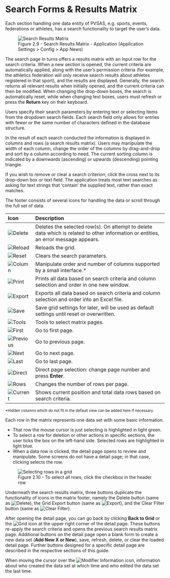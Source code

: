 # Search Forms & Results Matrix

Each section handling one data entity of PVSAS, e.g. sports, events, federations or athletes, has 
a search functionality to target the user’s data.

<figure>
    <img class="screenshot" src="_img/figures/2.9-search-results-matrix.png" alt="Search Results Matrix">
    <figcaption>Figure 2.9 - Search Results Matrix - Application  (Application Settings > Config > App News)</figcaption>
</figure>

The search page in turns offers a results matrix with an input row for the search criteria. When a 
new section is opened, the current criteria are automatically applied, along with the user’s 
permission criteria (for example, the athletics federation will only receive search results about 
athletes registered in that sport), and the results are displayed. Generally, the search returns all
relevant results when initially opened, and the current criteria can then be modified. When 
changing the drop-down boxes, the search is automatically reset, while when changing text 
boxes, users must refresh or press the **Return** key on their keyboard.

Users specify their search parameters by entering text or selecting items from the dropdown 
search fields. Each search field only allows for entries with fewer or the same number of 
characters defined in the database structure. 

In the result of each search conducted the information is displayed in columns and rows (a 
search results matrix). Users may manipulate the width of each column, change the order of the 
columns by drag-and-drop and sort by a column according to need. The current sorting column 
is indicated by a downwards (ascending) or upwards (descending) pointing triangle.

If you wish to remove or clear a search criterion, click the cross next to its drop-down box or text 
field. The application treats most text searches as asking for text strings that ‘contain’ the 
supplied text, rather than exact matches.

The footer consists of several icons for handling the data or scroll through the full set of data.

| **Icon**                                                                       | **Description**                                                                                                                     |
| :----------------------------------------------------------------------------- | :---------------------------------------------------------------------------------------------------------------------------------- |
| <img src="_img/inline/icon-delete.svg" alt="Delete" class="inline">            | Deletes the selected row(s). On attempt to delete data which is related to other information or entities, an error message appears. |
| <img src="_img/inline/icon-reload.svg" alt="Reload" class="inline" >           | Reloads the grid.                                                                                                                   |
| <img src="_img/inline/icon-reset.svg" alt="Reset" class="inline">              | Clears the search parameters.                                                                                                       |
| <img src="_img/inline/icon-column.svg" alt="Column" class="inline">            | Manipulate order and number of columns supported by a small interface.<span class="asterisk">*</span>                               |
| <img src="_img/inline/icon-print.svg" alt="Print" class="inline print">        | Prints all data based on search criteria and column selection and order in one new window.                                          |
| <img src="_img/inline/icon-export.svg" alt="Export" class="inline">            | Exports all data based on search criteria and column selection and order into an Excel file.                                        |
| <img src="_img/inline/icon-save.svg" alt="Save" class="inline">                | Save grid settings for later, will be used as default settings until reset or overwritten.                                          |
| <img src="_img/inline/icon-tools.png" alt="Tools" class="inline icon-set">     | Tools to select matrix pages.                                                                                                       |
| <img src="_img/inline/icon-first.svg" alt="First" class="inline">              | Go to first page.                                                                                                                   |
| <img src="_img/inline/icon-previous.svg" alt="Previous" class="inline">        | Go to previous page.                                                                                                                |
| <img src="_img/inline/icon-next.svg" alt="Next" class="inline">                | Go to next page.                                                                                                                    |
| <img src="_img/inline/icon-last.svg" alt="Last" class="inline">                | Go to last page.                                                                                                                    |
| <img src="_img/inline/icon-direct.png" alt="Direct" class="inline icon-set">   | Direct page selection: change page number and press **Enter**.                                                                      |
| <img src="_img/inline/icon-rows.png" alt="Rows" class="inline icon-set">       | Changes the number of rows per page.                                                                                                |
| <img src="_img/inline/icon-current.png" alt="Current" class="inline icon-set"> | Shows current position and total data rows based on search criteria.                                                                |

<p class="footnote">
    <small><span class="asterisk">*</span>Hidden columns which do not fit in the default view can be added here if necessary.</small>
</p>

Each row in the matrix represents one data set with some basic information. 
- That row the mouse cursor is just selecting is highlighted in light green. 
- To select a row for deletion or other actions in specific sections, the user ticks the box on 
the left-hand side. Selected rows are highlighted in light blue.
-  When a data row is clicked, the detail page opens to review and manipulate. Some 
screens do not have a detail page; in that case, clicking selects the row.

<figure>
    <img class="screenshot" src="_img/figures/2.10-selecting-rows-in-a-grid.png" alt="Selecting rows in a grid">
    <figcaption>Figure 2.10 - To select all rows, click the checkbox in the header row</figcaption>
</figure>

Underneath the search results matrix, three buttons duplicate the functionality of icons in the 
matrix footer, namely the Delete button (same as <img src="_img/inline/icon-delete.svg" alt="Delete" class="inline">), 
the Grid Export button (same as <img src="_img/inline/icon-export.svg" alt="Export" class="inline">), and 
the Clear Filter button (same as <img src="_img/inline/icon-clear-filter.svg" alt="Clear Filter" class="inline">).

After opening the detail page, you can go back by clicking **Back to Grid** or the 
<img src="_img/inline/icon-grid.svg" alt="Grid" class="inline"> icon at the upper right corner of the detail page. 
These buttons re-apply the search criteria and opens the previous search results matrix page. Additional buttons 
on the detail page open a blank form to create a new data set (**Add New X or New**), save, refresh, delete, or 
clear the loaded detail page. Further buttons designed for a specific detail page are described in the respective 
sections of this guide.

When moving the cursor over the <img src="_img/inline/icon-modifier-info.svg" alt="Modifier Information" class="inline"> 
icon, information about who created the data set at which time and who edited the data set the last time. 